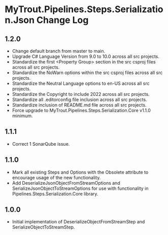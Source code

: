 # MyTrout.Pipelines.Steps.Serialization.Json Change Log

## 1.2.0
- Change default branch from master to main.
- Upgrade C# Language Version from 9.0 to 10.0 across all src projects.
- Standardize the first &lt;Property Group&gt; section in the src csproj files across all src projects.
- Standardize the NoWarn options within the src csproj files across all src projects.
- Standardize the Neutral Language options to en-US across all src projects.
- Standardize the Copyright to include 2022 across all src projects.
- Standardize all .editorconfig file inclusion across all src projects.
- Standardize inclusion of README.md file across all src projects.
- Force upgrade to MyTrout.Pipelines.Steps.Serialization.Core v1.1.0 minimum.

## 1.1.1
- Correct 1 SonarQube issue.

## 1.1.0
- Mark all existing Steps and Options with the Obsolete attribute to encourage usage of the new functionality.
- Add DeserializeJsonObjectFromStreamOptions and SerializeJsonObjectToStreamOptions for use with functionality in Pipelines.Steps.Serialization.Core library.

## 1.0.0
- Initial implementation of DeserializeObjectFromStreamStep and SerializeObjectToStreamStep.
